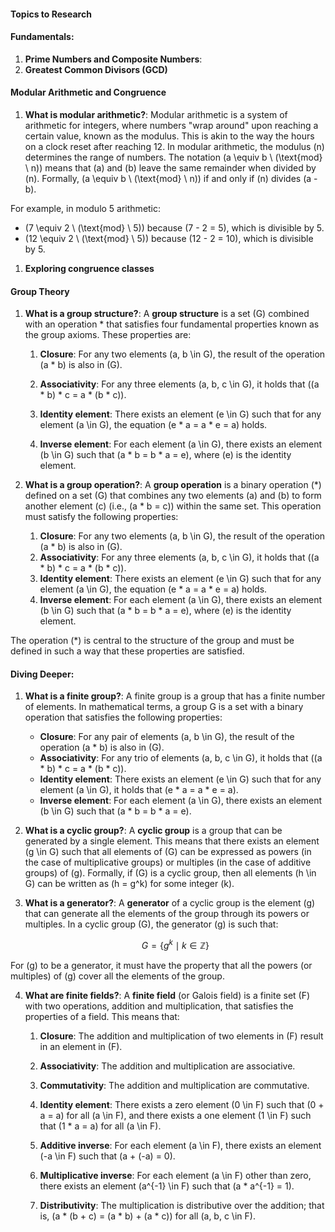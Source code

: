 #### Topics to Research

#### Fundamentals:

  1. **Prime Numbers and Composite Numbers**:
  1. **Greatest Common Divisors (GCD)**

#### Modular Arithmetic and Congruence

1. **What is modular arithmetic?**: Modular arithmetic is a system of arithmetic for integers, where numbers "wrap around" upon reaching a certain value, known as the modulus. This is akin to the way the hours on a clock reset after reaching 12. In modular arithmetic, the modulus \(n\) determines the range of numbers. The notation \(a \equiv b \ (\text{mod} \ n)\) means that \(a\) and \(b\) leave the same remainder when divided by \(n\). Formally, \(a \equiv b \ (\text{mod} \ n)\) if and only if \(n\) divides \(a - b\).

For example, in modulo 5 arithmetic:
- \(7 \equiv 2 \ (\text{mod} \ 5)\) because \(7 - 2 = 5\), which is divisible by 5.
- \(12 \equiv 2 \ (\text{mod} \ 5)\) because \(12 - 2 = 10\), which is divisible by 5.

1. **Exploring congruence classes**

#### Group Theory

1. **What is a group structure?**: A **group structure** is a set \(G\) combined with an operation * that satisfies four fundamental properties known as the group axioms. These properties are:

    1. **Closure**: For any two elements \(a, b \in G\), the result of the operation \(a * b\) is also in \(G\).

    2. **Associativity**: For any three elements \(a, b, c \in G\), it holds that \((a * b) * c = a * (b * c)\).

    3. **Identity element**: There exists an element \(e \in G\) such that for any element \(a \in G\), the equation \(e * a = a * e = a\) holds.

    4. **Inverse element**: For each element \(a \in G\), there exists an element \(b \in G\) such that \(a * b = b * a = e\), where \(e\) is the identity element.

1. **What is a group operation?**: A **group operation** is a binary operation \(*\) defined on a set \(G\) that combines any two elements \(a\) and \(b\) to form another element \(c\) (i.e., \(a * b = c\)) within the same set. This operation must satisfy the following properties:

    1. **Closure**: For any two elements \(a, b \in G\), the result of the operation \(a * b\) is also in \(G\).
    2. **Associativity**: For any three elements \(a, b, c \in G\), it holds that \((a * b) * c = a * (b * c)\).
    3. **Identity element**: There exists an element \(e \in G\) such that for any element \(a \in G\), the equation \(e * a = a * e = a\) holds.
    4. **Inverse element**: For each element \(a \in G\), there exists an element \(b \in G\) such that \(a * b = b * a = e\), where \(e\) is the identity element.

The operation \(*\) is central to the structure of the group and must be defined in such a way that these properties are satisfied.

#### Diving Deeper:

1. **What is a finite group?**: A finite group is a group that has a finite number of elements. In mathematical terms, a group G is a set with a binary operation that satisfies the following properties:

    - **Closure**: For any pair of elements \(a, b \in G\), the result of the operation \(a * b\) is also in \(G\).
    - **Associativity**: For any trio of elements \(a, b, c \in G\), it holds that \((a * b) * c = a * (b * c)\).
    - **Identity element**: There exists an element \(e \in G\) such that for any element \(a \in G\), it holds that \(e * a = a * e = a\).
    - **Inverse element**: For each element \(a \in G\), there exists an element \(b \in G\) such that \(a * b = b * a = e\).

2. **What is a cyclic group?**: A **cyclic group** is a group that can be generated by a single element. This means that there exists an element \(g \in G\) such that all elements of \(G\) can be expressed as powers (in the case of multiplicative groups) or multiples (in the case of additive groups) of \(g\). Formally, if \(G\) is a cyclic group, then all elements \(h \in G\) can be written as \(h = g^k\) for some integer \(k\).

3. **What is a generator?**: A **generator** of a cyclic group is the element \(g\) that can generate all the elements of the group through its powers or multiples. In a cyclic group \(G\), the generator \(g\) is such that:

    $$
    G = \{ g^k \mid k \in \mathbb{Z} \}
    $$

For \(g\) to be a generator, it must have the property that all the powers (or multiples) of \(g\) cover all the elements of the group.


4. **What are finite fields?**: A **finite field** (or Galois field) is a finite set \(F\) with two operations, addition and multiplication, that satisfies the properties of a field. This means that:

    1. **Closure**: The addition and multiplication of two elements in \(F\) result in an element in \(F\).

    2. **Associativity**: The addition and multiplication are associative.
    3. **Commutativity**: The addition and multiplication are commutative.

    4. **Identity element**: There exists a zero element \(0 \in F\) such that \(0 + a = a\) for all \(a \in F\), and there exists a one element \(1 \in F\) such that \(1 * a = a\) for all \(a \in F\).

    5. **Additive inverse**: For each element \(a \in F\), there exists an element \(-a \in F\) such that \(a + (-a) = 0\).

    6. **Multiplicative inverse**: For each element \(a \in F\) other than zero, there exists an element \(a^{-1} \in F\) such that \(a * a^{-1} = 1\).

    7. **Distributivity**: The multiplication is distributive over the addition; that is, \(a * (b + c) = (a * b) + (a * c)\) for all \(a, b, c \in F\).

